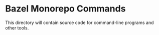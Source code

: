 # Bazel Monorepo Commands
This directory will contain source code for command-line programs and other tools.